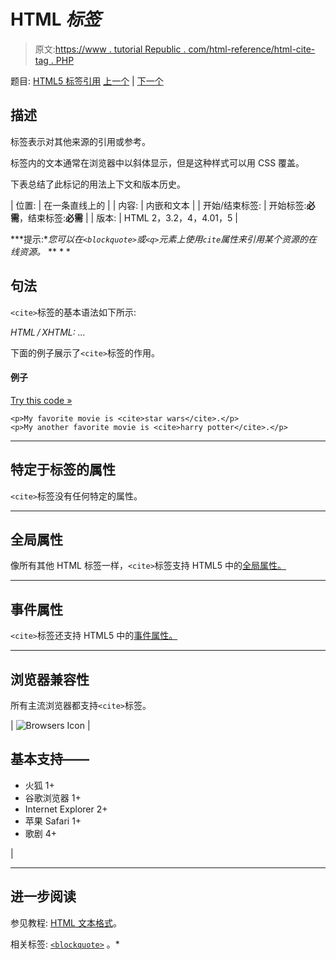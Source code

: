 # HTML <cite>标签</cite>

> 原文:[https://www . tutorial Republic . com/html-reference/html-cite-tag . PHP](https://www.tutorialrepublic.com/html-reference/html-cite-tag.php)

题目: [HTML5 标签引用](html5-tags.php) [上一个](html-center-tag.php) | [下一个](html-code-tag.php)

## 描述

标签表示对其他来源的引用或参考。

标签内的文本通常在浏览器中以斜体显示，但是这种样式可以用 CSS 覆盖。

下表总结了此标记的用法上下文和版本历史。

| 位置: | 在一条直线上的 |
| 内容: | 内嵌和文本 |
| 开始/结束标签: | 开始标签:**必需**，结束标签:**必需** |
| 版本: | HTML 2，3.2，4，4.01，5 |

 ***提示:**您可以在`<blockquote>`或`<q>`元素上使用`cite`属性来引用某个资源的在线资源。*  ** * *

## 句法

`<cite>`标签的基本语法如下所示:

*HTML / XHTML:* <cite> ... </cite>

下面的例子展示了`<cite>`标签的作用。

#### 例子

[Try this code »](../codelab.php?topic=html&file=cite-tag "Try this code using online Editor")

```
<p>My favorite movie is <cite>star wars</cite>.</p>
<p>My another favorite movie is <cite>harry potter</cite>.</p>
```

* * *

## 特定于标签的属性

`<cite>`标签没有任何特定的属性。

* * *

## 全局属性

像所有其他 HTML 标签一样，`<cite>`标签支持 HTML5 中的[全局属性。](html5-global-attributes.php)

* * *

## 事件属性

`<cite>`标签还支持 HTML5 中的[事件属性。](html5-event-attributes.php)

* * *

## 浏览器兼容性

所有主流浏览器都支持`<cite>`标签。

| ![Browsers Icon](../Images/e9331123c77668c1832e541c2fca1002.png) | 

## 基本支持——

*   火狐 1+
*   谷歌浏览器 1+
*   Internet Explorer 2+
*   苹果 Safari 1+
*   歌剧 4+

 |

* * *

## 进一步阅读

参见教程: [HTML 文本格式](../html-tutorial/html-text-formatting.php)。

相关标签: [`<blockquote>`](html-blockquote-tag.php) 。*
